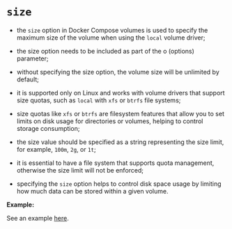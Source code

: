 # `size`

- the `size` option in Docker Compose volumes is used to specify the maximum size of the volume when using the `local` volume driver;
- the size option needs to be included as part of the o (options) parameter;
- without specifying the size option, the volume size will be unlimited by default;
 
 
- it is supported only on Linux and works with volume drivers that support size quotas, such as `local` with `xfs` or `btrfs` file systems;
- size quotas like `xfs` or `btrfs` are filesystem features that allow you to set limits on disk usage for directories or volumes, helping to control storage consumption;
- the size value should be specified as a string representing the size limit, for example, `100m`, `2g`, or `1t`;
 

- it is essential to have a file system that supports quota management, otherwise the size limit will not be enforced;
- specifying the `size` option helps to control disk space usage by limiting how much data can be stored within a given volume.

**Example:**

See an example [here](../example/tmpfs/tmpfs.md).
